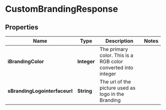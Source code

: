 

# CustomBrandingResponse

## Properties

Name | Type | Description | Notes
------------ | ------------- | ------------- | -------------
**iBrandingColor** | **Integer** | The primary color. This is a RGB color converted into integer | 
**sBrandingLogointerfaceurl** | **String** | The url of the picture used as logo in the Branding | 




